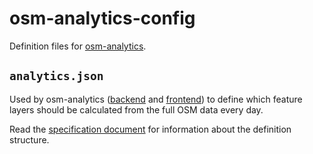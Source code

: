 # osm-analytics-config

Definition files for [osm-analytics](http://osm-analytics.org).

## `analytics.json`

Used by osm-analytics ([backend](https://github.com/hotosm/osm-analytics-cruncher) and [frontend](https://github.com/hotosm/osm-analytics)) to define which feature layers should be calculated from the full OSM data every day.

Read the [specification document](https://github.com/hotosm/osm-analytics-cruncher/blob/master/documentation/analytics-json.md) for information about the definition structure.
